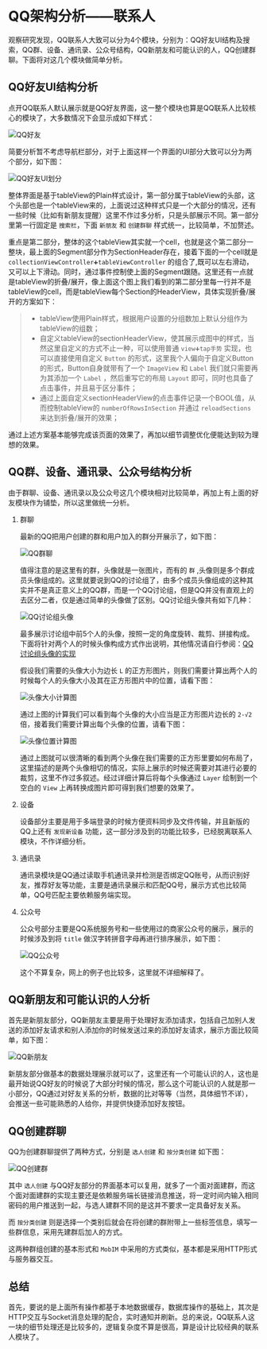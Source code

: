 # QQ架构分析——联系人

观察研究发现，QQ联系人大致可以分为4个模块，分别为：QQ好友UI结构及搜索，QQ群、设备、通讯录、公众号结构，QQ新朋友和可能认识的人，QQ创建群聊。下面将对这几个模块做简单分析。

## QQ好友UI结构分析

点开QQ联系人默认展示就是QQ好友界面，这一整个模块也算是QQ联系人比较核心的模块了，大多数情况下会显示成如下样式：

![QQ好友](http://onmw6wg88.bkt.clouddn.com/561519613950_.pic.jpg)

简要分析暂不考虑导航栏部分，对于上面这样一个界面的UI部分大致可以分为两个部分，如下图：

![QQ好友UI划分](http://onmw6wg88.bkt.clouddn.com/QQ%E5%A5%BD%E5%8F%8B%E7%BB%93%E6%9E%84%E5%88%92%E5%88%86.jpg)

整体界面是基于tableView的Plain样式设计，第一部分属于tableView的头部，这个头部也是一个tableView来的，上面说过这种样式只是一个大部分的情况，还有一些时候（比如有新朋友提醒）这里不作过多分析，只是头部展示不同。第一部分里第一行固定是 `搜索栏`，下面 `新朋友` 和 `创建群聊` 样式统一，比较简单，不加赘述。

重点是第二部分，整体的这个tableView其实就一个cell，也就是这个第二部分一整块，最上面的Segment部分作为SectionHeader存在，接着下面的一个cell就是 `collectionViewController➕tableViewController` 的组合了,既可以左右滑动，又可以上下滑动。同时，通过事件控制使上面的Segment跟随。这里还有一点就是tableView的折叠/展开，像上面这个图上我们看到的第二部分里每一行并不是tableView的cell，而是tableView每个Section的HeaderView，具体实现折叠/展开的方案如下：

> * tableView使用Plain样式，根据用户设置的分组数加上默认分组作为tableView的组数；
> * 自定义tableView的sectionHeaderView，使其展示成图中的样式，当然这里自定义的方式不止一种，可以使用普通 `view➕tap手势` 实现，也可以直接使用自定义 `Button` 的形式，这里我个人偏向于自定义Button的形式，Button自身就带有了一个 `ImageView` 和 `Label` 我们就只需要再为其添加一个 `Label` ，然后重写它的布局 `Layout` 即可，同时也具备了点击事件，并且易于区分事件；
> * 通过上面自定义sectionHeaderView的点击事件记录一个BOOL值，从而控制tableView的 `numberOfRowsInSection` 并通过 `reloadSections` 来达到折叠/展开的效果；

通过上述方案基本能够完成该页面的效果了，再加以细节调整优化便能达到较为理想的效果。

## QQ群、设备、通讯录、公众号结构分析

由于群聊、设备、通讯录以及公众号这几个模块相对比较简单，再加上有上面的好友模块作为铺垫，所以这里做统一分析。

1. 群聊

    最新的QQ把用户创建的群和用户加入的群分开展示了，如下图：
    
    ![QQ群聊](http://onmw6wg88.bkt.clouddn.com/571519628606_.pic.jpg)
    
    值得注意的是这里有的群，头像就是一张图片，而有的 `群` ,头像则是多个群成员头像组成的。这里就要说到QQ的讨论组了，由多个成员头像组成的这种其实并不是真正意义上的QQ群，而是一个QQ讨论组，但是QQ并没有直观上的去区分二者，仅是通过简单的头像做了区别。QQ讨论组头像共有如下几种：
    
    ![QQ讨论组头像](http://onmw6wg88.bkt.clouddn.com/11121.png)
    
    最多展示讨论组中前5个人的头像，按照一定的角度旋转、裁剪、拼接构成。下面将针对两个人的时候头像构成方式作出说明，其他情况请自行参阅：[QQ讨论组头像的实现](https://github.com/itlijunjie/QQHeader)
    
    假设我们需要的头像大小为边长 `L` 的正方形图片，则我们需要计算出两个人的时候每个人的头像大小及其在正方形图片中的位置，请看下图：
    
    ![头像大小计算图](http://onmw6wg88.bkt.clouddn.com/22551519634791_.pic.jpg)
    
    通过上图的计算我们可以看到每个头像的大小应当是正方形图片边长的 `2-√2` 倍，接着我们需要计算出每个头像的位置，请看下图：
    
    ![头像位置计算图](http://onmw6wg88.bkt.clouddn.com/591519637595_.pic_hd.jpg)
    
    通过上图就可以很清晰的看到两个头像在我们需要的正方形里要如何布局了，这里描述的是两个头像相切的情况，实际上展示的时候还需要对其进行必要的裁剪，这里不作过多叙述。经过详细计算后将每个头像通过 `Layer` 绘制到一个空白的 `View` 上再转换成图片即可得到我们想要的效果了。

2. 设备

    设备部分主要是用于多端登录的时候方便资料同步及文件传输，并且新版的QQ上还有 `发现新设备` 功能，这一部分涉及到的功能比较多，已经脱离联系人模块，不作详细分析。

3. 通讯录

    通讯录模块是QQ通过读取手机通讯录并检测是否绑定QQ账号，从而识别好友，推荐好友等功能，主要是通讯录展示和匹配QQ号，展示方式也比较简单，QQ号匹配主要依赖服务端实现。

4. 公众号

    公众号部分主要是QQ系统服务号和一些使用过的商家公众号的展示，展示的时候涉及到将 `title` 做汉字转拼音字母再进行排序展示，如下图：
    
    ![QQ公众号](http://onmw6wg88.bkt.clouddn.com/601519639369_.pic.jpg)
    
    这个不算复杂，网上的例子也比较多，这里就不详细解释了。

## QQ新朋友和可能认识的人分析

首先是新朋友部分，QQ新朋友主要是用于处理好友添加请求，包括自己加别人发送的添加好友请求和别人添加你的时候发送过来的添加好友请求，展示方面比较简单，如下图：

![QQ新朋友](http://onmw6wg88.bkt.clouddn.com/611519639752_.pic.jpg)

新朋友部分做基本的数据处理展示就可以了，这里还有一个可能认识的人，这也是最开始说QQ好友的时候说了大部分时候的情况，那么这个可能认识的人就是那一小部分，QQ通过对好友关系的分析，数据的比对等等（当然，具体细节不详），会推送一些可能熟悉的人给你，并提供快捷添加好友按钮。

## QQ创建群聊

QQ为创建群聊提供了两种方式，分别是 `选人创建` 和 `按分类创建` 如下图：

![QQ创建群](http://onmw6wg88.bkt.clouddn.com/641519640793_.pic_hd.jpg)

其中 `选人创建` 与QQ好友部分的界面基本可以复用，就多了一个面对面建群，而这个面对面建群的实现主要还是依赖服务端长链接消息推送，将一定时间内输入相同密码的用户推送到一起，与选人建群不同的是这并不要求一定具备好友关系。

而 `按分类创建` 则是选择一个类别后就会在将创建的群附带上一些标签信息，填写一些群信息，采用先建群后加人的方式。

这两种群组创建的基本形式和 `MobIM` 中采用的方式类似，基本都是采用HTTP形式与服务器交互。

## 总结

首先，要说的是上面所有操作都基于本地数据缓存，数据库操作的基础上，其次是HTTP交互与Socket消息处理的配合，实时通知并刷新。总的来说，QQ联系人这一块的细节处理还是比较多的，逻辑复杂度不算是很高，算是设计比较经典的联系人模块了。


